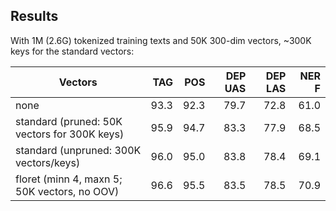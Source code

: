 ## Results

With 1M (2.6G) tokenized training texts and 50K 300-dim vectors, ~300K keys for
the standard vectors:

| Vectors                                      |  TAG |  POS | DEP UAS | DEP LAS | NER F |
| -------------------------------------------- | ---: | ---: | ------: | ------: | ----: |
| none                                         | 93.3 | 92.3 |    79.7 |    72.8 |  61.0 |
| standard (pruned: 50K vectors for 300K keys) | 95.9 | 94.7 |    83.3 |    77.9 |  68.5 |
| standard (unpruned: 300K vectors/keys)       | 96.0 | 95.0 |    83.8 |    78.4 |  69.1 |
| floret (minn 4, maxn 5; 50K vectors, no OOV) | 96.6 | 95.5 |    83.5 |    78.5 |  70.9 |
